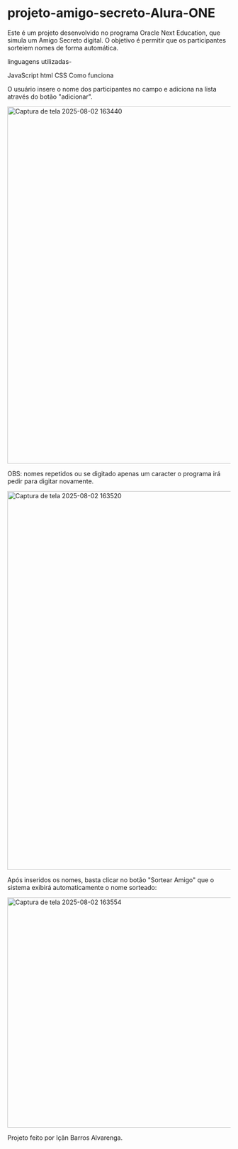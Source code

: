 # projeto-amigo-secreto-Alura-ONE

 Este é um projeto desenvolvido no programa Oracle Next Education, que simula um Amigo Secreto digital. O objetivo é permitir que os participantes sorteiem nomes de forma automática.

 linguagens utilizadas-
 
 JavaScript
 html
 CSS
Como funciona

O usuário insere o nome dos participantes no campo e adiciona na lista através do botão "adicionar".

<img width="1532" height="805" alt="Captura de tela 2025-08-02 163440" src="https://github.com/user-attachments/assets/1e48e848-cf3f-441d-a81b-8244960905fb" />


OBS: nomes repetidos ou se digitado apenas um caracter o programa irá pedir para digitar novamente.

<img width="1858" height="854" alt="Captura de tela 2025-08-02 163520" src="https://github.com/user-attachments/assets/8ce73468-4e56-43cc-880e-b7407326ad50" />


Após inseridos os nomes, basta clicar no botão "Sortear Amigo" que o sistema exibirá automaticamente o nome sorteado:

<img width="1277" height="519" alt="Captura de tela 2025-08-02 163554" src="https://github.com/user-attachments/assets/a056bd86-11fe-4eed-bf9e-49945a8ad8c5" />


Projeto feito por Içãn Barros Alvarenga. 
 
